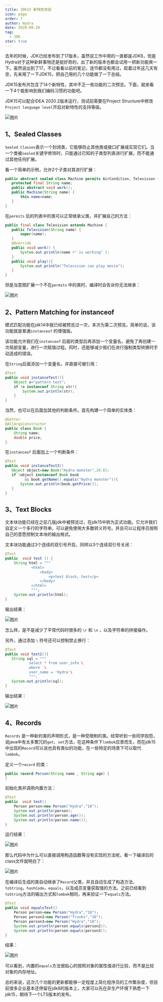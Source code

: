 ```yaml
---
title: JDK15 新特性体验
icon: page
order: 7
author: Hydra
date: 2020-09-20
tag:
  - JDK
star: true
---
```




<!-- more -->

去年的时候，JDK已经发布到了17版本，虽然说工作中用的一直都是JDK8，但是Hydra对于这种新鲜事物还是挺好奇的，出了新的版本也都会试用一把新功能爽一下。虽然说出到了17，不过看看以前的笔记，连15都没有用过，趁着过年这几天有空，先来用了一下JDK15，把自己用的几个功能做了一下总结。

JDK15发布共包含了14个新特性，其中不乏一些功能的二次预览。下面，就来看一下4个能影响到我们编码习惯的功能吧。

JDK15可以配合IDEA 2020.2版本运行，测试前需要在Project Structure中修改`Project language level`开启对新特性的支持等级。

![图片](https://p3-juejin.byteimg.com/tos-cn-i-k3u1fbpfcp/733b2e0291c74701b69b864d888a305d~tplv-k3u1fbpfcp-zoom-1.image)

## 1、Sealed Classes

`Sealed Classes`表示一个封闭类，它能够防止其他类或接口扩展或实现它们。当一个类被`sealed`关键字修饰时，只能通过已知的子类型列表进行扩展，而不能通过其他任何扩展。

看一个简单的示例，允许2个子类对其进行扩展：

 ```java
public abstract sealed class Machine permits AirCondition, Television {
    protected final String name;
    public abstract void work();
    public Machine(String name) {
        this.name=name;
    }
}
 ```

在`permits` 后的列表中的类可以正常继承父类，并扩展自己的方法：

 ```java
public final class Television extends Machine {
    public Television(String name) {
        super(name);
    }
    @Override
    public void work() {
        System.out.println(name +" is working" );
    }
    public void play(){
        System.out.println("Television can play movie");
    }
}
 ```

但是当意图扩展一个不在`permits` 中的类时，编译时会告诉你无法继承：

![图片](https://p3-juejin.byteimg.com/tos-cn-i-k3u1fbpfcp/1eda2deabe89432f8aa25f948c95a20d~tplv-k3u1fbpfcp-zoom-1.image)

## 2、Pattern Matching for instanceof 

模式匹配功能在jdk14中就已经被预览过一次，本次为第二次预览。简单的说，该功能就是普通`instanceof` 的增强版。

该功能允许我们在`instanceof` 后面的类型后再添加一个变量名，避免了再创建一次局部变量，进行一次赋值过程。同时，还能够减少我们在进行强制类型转换时手动造成的错误。

在`String`后面添加一个变量名，并直接可被引用：

```java
@Test
public void instanceTest(){
    Object o="pattern test";
    if (o instanceof String str){
        System.out.println(str);
    }
}
```

当然，也可以在后面加其他的判断条件。首先构建一个简单的实体类：

```java
@Getter
@AllArgsConstructor
public class Book {
    String name;
    double price;
}
```

在`instanceof` 后面加上一个判断条件：

 ```java
@Test
public void instanceTest3()
    Object object=new Book("Hydra monster",20.8);
    if (object instanceof Book book 
          && book.getName().equals("Hydra monster")){
        System.out.println(book.getPrice());
    }
}
 ```

## 3、Text Blocks

文本块功能已经在之前几版jdk中被预览过，在jdk15中转为正式功能。它允许我们自定义一个多行的字符串，可以避免使用大多数转义符号。并且可以让程序员按照自己的意愿控制文本块的输出格式。

文本块功能通过3个连续的双引号开启，同样以3个连续双引号关闭：

```java
@Test
public  void test () {
    String html = """
            <html>
                <body>
                    <p>text block, test</p>
                </body>
            </html>                
            """;
    System.out.println(html);
}
```

输出结果：

![图片](https://p3-juejin.byteimg.com/tos-cn-i-k3u1fbpfcp/27cc9e3f27cd4513bb09bdae2a03ca57~tplv-k3u1fbpfcp-zoom-1.image)

怎么样，是不是减少了平常代码时很多的 `\r` 和 `\n` ，以及字符串的拼接操作。

另外，通过添加 `\` 符号还可以控制禁止换行：

 ```java
@Test
public void test2(){
    String sql = """
            select * from user_info \
            where  \
            user_name = 'Hydra'\
            """;
    System.out.println(sql);
}
 ```

输出结果：

![图片](https://p3-juejin.byteimg.com/tos-cn-i-k3u1fbpfcp/1b5b758e8f3747209d29ec44a997fe59~tplv-k3u1fbpfcp-zoom-1.image)

## 4、Records

`Records` 是一种新的类的声明形式，是一种受限制的类。经常听到一些同学抱怨，说java中有太多繁冗的`get`、`set`方法，在这种条件下`lombok`应景而生，而在jdk15中出现的`Record`可以说也具有类似的功能，在一些特定的场景下可以取代`lombok`。

定义一个`record` 的类：

```java
public record Person(String name , String age) {
}
```

初始化类并调用内置方法：

```java
@Test
public  void test()
    Person person=new Person("Hydra","18");
    System.out.println(person);
    System.out.println(person.age());
    System.out.println(person.name());
}
```

运行结果：

![图片](https://p3-juejin.byteimg.com/tos-cn-i-k3u1fbpfcp/76be7fda870f4a5f8e780a0bdf215435~tplv-k3u1fbpfcp-zoom-1.image)

那么代码中为什么可以直接调用构造函数等没有实现的方法呢，看一下编译后的class文件就明白了：

![图片](https://p3-juejin.byteimg.com/tos-cn-i-k3u1fbpfcp/4294db77e4d44c498017adbbed64a022~tplv-k3u1fbpfcp-zoom-1.image)

在编译后生成的类自动继承了`Record`父类，并且自动生成了构造方法、`toString`，`hashCode`，`equals`，以及成员变量获取值的方法。之前已经看到`toString`方法的输出方式和`lombok`相同，再来验证一下`equals`方法。

```java
@Test
public void equalsTest()
    Person person=new Person("Hydra","18");
    Person person2=new Person("Trunks","20");
    Person person3=new Person("Hydra","18");
    System.out.println(person.equals(person2));
    System.out.println(person.equals(person3));
}
```

结果：

![图片](https://p3-juejin.byteimg.com/tos-cn-i-k3u1fbpfcp/6c5e106b650942b482b4da4f611395b3~tplv-k3u1fbpfcp-zoom-1.image)

可以看到，内置的`equals`方法很贴心的按照对象的属性值进行比较，而不是比较对象的内存地址。

总的来说，这次几个功能的更新都能够一定程度上简化程序员的工作繁杂度，但目前很多企业基本还停留在jdk8的版本上，大家可以先在非生产环境下熟悉一下jdk15，期待下一个LTS版本的发布。